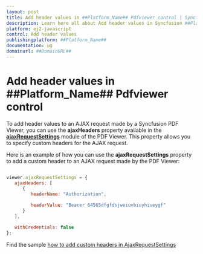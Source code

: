 ```yaml
---
layout: post
title: Add header values in ##Platform_Name## Pdfviewer control | Syncfusion
description: Learn here all about Add header values in Syncfusion ##Platform_Name## Pdfviewer control of Syncfusion Essential JS 2 and more.
platform: ej2-javascript
control: Add header values 
publishingplatform: ##Platform_Name##
documentation: ug
domainurl: ##DomainURL##
---
```


# Add header values in ##Platform_Name## Pdfviewer control

To add header values to an AJAX request made by a Syncfusion PDF Viewer, you can use the **ajaxHeaders** property available in the [**ajaxRequestSettings**](https://helpej2.syncfusion.com/javascript/documentation/api/pdfviewer/#ajaxrequestsettings) module of the PDF Viewer. This property allows you to specify custom headers for the AJAX request.

Here is an example of how you can use the **ajaxRequestSettings** property to add a custom header to an AJAX request made by the PDF Viewer:

```javascript

viewer.ajaxRequestSettings = {
   ajaxHeaders: [
      {
         headerName: "Authorization",

         headerValue: "Bearer 64565dfgfdsjweiuvbiuyhiueygf"
      }
   ],

   withCredentials: false
};

```

Find the sample [how to add custom headers in AjaxRequestSettings](https://stackblitz.com/edit/o4ywqi-zdmxuo?file=index.js)